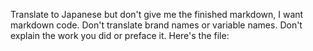 Translate to Japanese but don't give me the finished markdown, I want markdown code. Don't translate brand names or variable names. Don't explain the work you did or preface it. Here's the file:
